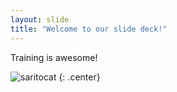 ```yaml
---
layout: slide
title: "Welcome to our slide deck!"
---
```


Training is awesome!

![saritocat](https://octodex.github.com/images/saritocat.png)
{: .center}
